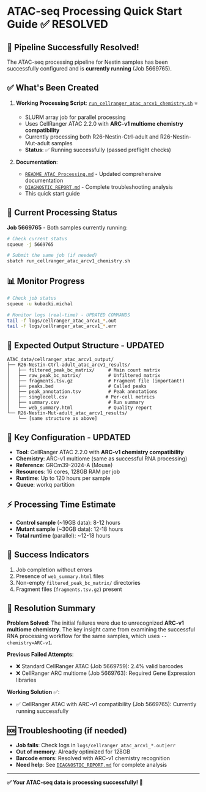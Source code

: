 # ATAC-seq Processing Quick Start Guide ✅ RESOLVED

## 🎉 Pipeline Successfully Resolved!

The ATAC-seq processing pipeline for Nestin samples has been successfully configured and is **currently running** (Job 5669765).

## ✅ What's Been Created

1. **Working Processing Script**: [`run_cellranger_atac_arcv1_chemistry.sh`](run_cellranger_atac_arcv1_chemistry.sh) ⭐
   - SLURM array job for parallel processing
   - Uses CellRanger ATAC 2.2.0 with **ARC-v1 multiome chemistry compatibility**
   - Currently processing both R26-Nestin-Ctrl-adult and R26-Nestin-Mut-adult samples
   - **Status**: ✅ Running successfully (passed preflight checks)

2. **Documentation**:
   - [`README_ATAC_Processing.md`](README_ATAC_Processing.md) - Updated comprehensive documentation
   - [`DIAGNOSTIC_REPORT.md`](DIAGNOSTIC_REPORT.md) - Complete troubleshooting analysis
   - This quick start guide

## 🎯 Current Processing Status

**Job 5669765** - Both samples currently running:
```bash
# Check current status
squeue -j 5669765

# Submit the same job (if needed)
sbatch run_cellranger_atac_arcv1_chemistry.sh
```

## 📊 Monitor Progress

```bash
# Check job status
squeue -u kubacki.michal

# Monitor logs (real-time) - UPDATED COMMANDS
tail -f logs/cellranger_atac_arcv1_*.out
tail -f logs/cellranger_atac_arcv1_*.err
```

## 📁 Expected Output Structure - UPDATED

```
ATAC_data/cellranger_atac_arcv1_output/
├── R26-Nestin-Ctrl-adult_atac_arcv1_results/
│   ├── filtered_peak_bc_matrix/     # Main count matrix
│   ├── raw_peak_bc_matrix/          # Unfiltered matrix
│   ├── fragments.tsv.gz             # Fragment file (important!)
│   ├── peaks.bed                    # Called peaks
│   ├── peak_annotation.tsv          # Peak annotations
│   ├── singlecell.csv              # Per-cell metrics
│   ├── summary.csv                  # Run summary
│   └── web_summary.html             # Quality report
└── R26-Nestin-Mut-adult_atac_arcv1_results/
    └── [same structure as above]
```

## 🔧 Key Configuration - UPDATED

- **Tool**: CellRanger ATAC 2.2.0 with **ARC-v1 chemistry compatibility**
- **Chemistry**: ARC-v1 multiome (same as successful RNA processing)
- **Reference**: GRCm39-2024-A (Mouse)
- **Resources**: 16 cores, 128GB RAM per job
- **Runtime**: Up to 120 hours per sample
- **Queue**: workq partition

## ⚡ Processing Time Estimate

- **Control sample** (~19GB data): 8-12 hours
- **Mutant sample** (~30GB data): 12-18 hours
- **Total runtime** (parallel): ~12-18 hours

## 🎉 Success Indicators

1. Job completion without errors
2. Presence of `web_summary.html` files
3. Non-empty `filtered_peak_bc_matrix/` directories
4. Fragment files (`fragments.tsv.gz`) present

## 🎉 Resolution Summary

**Problem Solved**: The initial failures were due to unrecognized **ARC-v1 multiome chemistry**. The key insight came from examining the successful RNA processing workflow for the same samples, which uses `--chemistry=ARC-v1`.

**Previous Failed Attempts**:
- ❌ Standard CellRanger ATAC (Job 5669759): 2.4% valid barcodes
- ❌ CellRanger ARC multiome (Job 5669763): Required Gene Expression libraries

**Working Solution** ✅:
- ✅ CellRanger ATAC with ARC-v1 compatibility (Job 5669765): Currently running successfully

## 🆘 Troubleshooting (if needed)

- **Job fails**: Check logs in `logs/cellranger_atac_arcv1_*.out|err`
- **Out of memory**: Already optimized for 128GB
- **Barcode errors**: Resolved with ARC-v1 chemistry recognition
- **Need help**: See [`DIAGNOSTIC_REPORT.md`](DIAGNOSTIC_REPORT.md) for complete analysis

---

**✅ Your ATAC-seq data is processing successfully! 🧬**